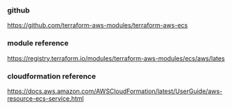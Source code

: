 ### github
https://github.com/terraform-aws-modules/terraform-aws-ecs

### module reference
https://registry.terraform.io/modules/terraform-aws-modules/ecs/aws/lates

### cloudformation reference
https://docs.aws.amazon.com/AWSCloudFormation/latest/UserGuide/aws-resource-ecs-service.html